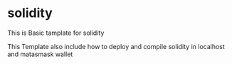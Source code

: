 # solidity


This is Basic tamplate for solidity

This Template also include how to deploy and compile solidity in localhost and matasmask wallet
